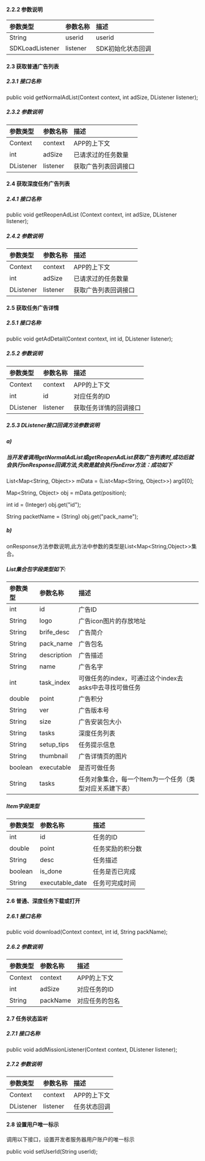 #### 2.2.2 参数说明

| 参数类型 | 参数名称 | 描述 |
| :--- | :--- | :--- |
| String | userid | userid |
| SDKLoadListener | listener | SDK初始化状态回调 |

#### 2.3 获取普通广告列表

##### 2.3.1 接口名称

public void getNormalAdList\(Context context, int adSize, DListener listener\);

##### 2.3.2 参数说明

| 参数类型 | 参数名称 | 描述 |
| :--- | :--- | :--- |
| Context | context | APP的上下文 |
| int | adSize | 已请求过的任务数量 |
| DListener | listener | 获取广告列表回调接口 |

#### 2.4 获取深度任务广告列表

##### 2.4.1 接口名称

public void getReopenAdList \(Context context, int adSize, DListener listener\);

##### 2.4.2 参数说明

| 参数类型 | 参数名称 | 描述 |
| :--- | :--- | :--- |
| Context | context | APP的上下文 |
| int | adSize | 已请求过的任务数量 |
| DListener | listener | 获取广告列表回调接口 |

#### 2.5 获取任务广告详情

##### 2.5.1 接口名称

public void getAdDetail\(Context context, int id, DListener listener\);

##### 2.5.2 参数说明

| 参数类型 | 参数名称 | 描述 |
| :--- | :--- | :--- |
| Context | context | APP的上下文 |
| int | id | 对应任务的ID |
| DListener | listener | 获取任务详情的回调接口 |

##### 2.5.3 DListener接口回调方法参数说明

##### a\)

##### 当开发者调用getNormalAdList或getReopenAdList获取广告列表时,成功后就会执行onResponse回调方法,失败是就会执行onError方法：成功如下

List&lt;Map&lt;String, Object&gt;&gt; mData = \(List&lt;Map&lt;String, Object&gt;&gt;\) arg0\[0\];

Map&lt;String, Object&gt; obj = mData.get\(position\);

int id = \(Integer\) obj.get\("id"\);

String packetName = \(String\) obj.get\("pack\_name"\);

##### b\)

onResponse方法参数说明,此方法中参数的类型是List&lt;Map&lt;String,Object&gt;&gt;集合。

##### List集合包字段类型如下:

| 参数类型 | 参数名称 | 描述 |
| :--- | :--- | :--- |
| int | id | 广告ID |
| String | logo | 广告icon图片的存放地址 |
| String | brife\_desc | 广告简介 |
| String | pack\_name | 广告包名 |
| String | description | 广告描述 |
| String | name | 广告名字 |
| int | task\_index | 可做任务的index，可通过这个index去asks中去寻找可做任务 |
| double | point | 广告积分 |
| String | ver | 广告版本号 |
| String | size | 广告安装包大小 |
| String | tasks | 深度任务列表 |
| String | setup\_tips | 任务提示信息 |
| String | thumbnail | 广告详情页的图片 |
| boolean | executable | 是否可做任务 |
| String | tasks | 任务对象集合，每一个Item为一个任务（类型对应关系建下表） |

##### Item字段类型

| 参数类型 | 参数名称 | 描述 |
| :--- | :--- | :--- |
| int | id | 任务的ID |
| double | point | 任务奖励的积分数 |
| String | desc | 任务描述 |
| boolean | is\_done | 任务是否已完成 |
| String | executable\_date | 任务可完成时间 |

#### 

#### 2.6 普通、深度任务下载或打开

##### 2.6.1 接口名称

public void download\(Context context, int id, String packName\);

##### 2.6.2 参数说明

| 参数类型 | 参数名称 | 描述 |
| :--- | :--- | :--- |
| Context | context | APP的上下文 |
| int | adSize | 对应任务的ID |
| String | packName | 对应任务的包名 |

#### 2.7 任务状态监听

##### 2.7.1 接口名称

public void addMissionListener\(Context context, DListener listener\);

##### 2.7.2 参数说明

| 参数类型 | 参数名称 | 描述 |
| :--- | :--- | :--- |
| Context | context | APP的上下文 |
| DListener | listener | 任务状态回调 |

#### 2.8 设置用户唯一标示

调用以下接口，设置开发者服务器用户账户的唯一标示

public void setUserId\(String userId\);

